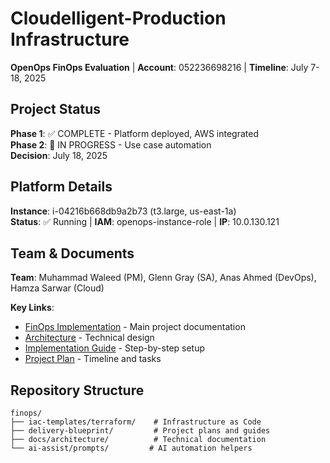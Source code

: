 # Cloudelligent-Production Infrastructure

**OpenOps FinOps Evaluation** | **Account**: 052236698216 | **Timeline**: July 7-18, 2025

## Project Status

**Phase 1**: ✅ COMPLETE - Platform deployed, AWS integrated  
**Phase 2**: 🔄 IN PROGRESS - Use case automation  
**Decision**: July 18, 2025

## Platform Details

**Instance**: i-04216b668db9a2b73 (t3.large, us-east-1a)  
**Status**: ✅ Running | **IAM**: openops-instance-role | **IP**: 10.0.130.121

## Team & Documents

**Team**: Muhammad Waleed (PM), Glenn Gray (SA), Anas Ahmed (DevOps), Hamza Sarwar (Cloud)

**Key Links**:
- [FinOps Implementation](finops/README.md) - Main project documentation
- [Architecture](finops/docs/architecture/openops-architecture.md) - Technical design
- [Implementation Guide](finops/delivery-blueprint/implementation-guide.md) - Step-by-step setup
- [Project Plan](finops/delivery-blueprint/project-plan.md) - Timeline and tasks

## Repository Structure
```
finops/
├── iac-templates/terraform/    # Infrastructure as Code
├── delivery-blueprint/         # Project plans and guides  
├── docs/architecture/          # Technical documentation
└── ai-assist/prompts/         # AI automation helpers
```